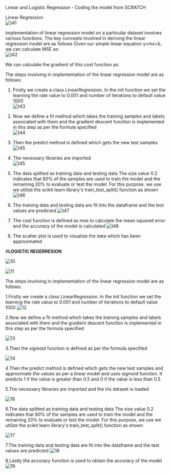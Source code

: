Linear and Logistic Regression - Coding the model from SCRATCH  

Linear Regression  
![t41](https://user-images.githubusercontent.com/116189666/227723615-282c6dee-2e2a-439a-81d3-939e51bd6411.jpg)

Implementation of linear regression model on a particular dataset involves various functions. The key concepts involved in deriving the linear regression model are as follows
Given our simple linear equation y=mx+b, we can calculate MSE as:  
![t42](https://user-images.githubusercontent.com/116189666/227723620-27520b7a-67a5-4630-919a-fc4edda99626.jpg)

 
We can calculate the gradient of this cost function as:
 
The steps involving in implementation of the linear regression model are as follows:
1.	Firstly we create a class LinearRegression. In the init function we set the learning the rate value to 0.001 and number of iterations to default value 1000  
 ![t43](https://user-images.githubusercontent.com/116189666/227723627-fa479792-7b0e-488c-95b7-d25d52fc134d.jpg)

2.	Now we define a fit method which takes the training samples and labels associated with them and the gradient descent function is implemented in this step as per the formula specified  
 ![t44](https://user-images.githubusercontent.com/116189666/227723635-62799abb-2cbb-465e-99d3-9820774cfe50.jpg)

3.	Then the predict method is defined which gets the new test samples  
 ![t45](https://user-images.githubusercontent.com/116189666/227723639-ac7873bc-8a04-43f4-946a-60fa391029cf.jpg)

4.	The necessary libraries are imported  
 ![t45](https://user-images.githubusercontent.com/116189666/227723652-45542c7c-3620-4bc9-957e-b1b83468d307.jpg)

5.	The data splitted as training data and testing data The size value 0.2 indicates that 80% of the samples are used to train the model and the remaining 20% to evaluate or test the model. For this purpose, we use we utilize the scikit learn library's train_test_split() function as shown
 ![t46](https://user-images.githubusercontent.com/116189666/227723659-8e809269-04a2-442a-b656-5244a8bdf5f6.jpg)

6.	The training data and testing data are fit into the dataframe and the test values are predicted
 ![t47](https://user-images.githubusercontent.com/116189666/227723664-d938847a-7ded-408f-839e-a9f9457e9ada.jpg)

7.	The cost function is defined as mse to calculate the mean squared error and the accuracy of the model is calculated
 ![t48](https://user-images.githubusercontent.com/116189666/227723669-efcbbf9b-1807-40c0-9a74-c76364ee4534.jpg)

8.	The scatter plot is used to visualize the data which has been approximated


#**LOGISTIC REGERRESION**  

![10](https://user-images.githubusercontent.com/116189666/227724687-91433bb1-e84b-4e47-b18b-f580832f474b.png)  

![11](https://user-images.githubusercontent.com/116189666/227724847-8d0b1087-35f4-43b0-bf64-5828fc5f09ee.png)

The steps involving in implementation of the linear regression model are as follows:  



1.Firstly we create a class LinearRegression. In the init function we set the learning the rate value to 0.001 and number of iterations to default value 1000
![12](https://user-images.githubusercontent.com/116189666/227724760-3e8f3971-1067-4736-ba32-c8391bd069f0.png)


2.Now we define a fit method which takes the training samples and labels associated with them and the gradient descent function is implemented in this step as per the formula specified

![13](https://user-images.githubusercontent.com/116189666/227724768-eda3cfad-6776-4422-b752-fb7816b53522.png)

3.Then the sigmoid function is defined as per the formula specified  

![14](https://user-images.githubusercontent.com/116189666/227724772-8a1e775d-bfab-4d18-adcb-b662b18cf46e.png)


4.Then the predict method is defined which gets the new test samples and approximate the values as per a linear model and uses sigmoid function. It predicts 1 if the value is greater than 0.5 and 0 if the value is less than 0.5


5.The necessary libraries are imported and the iris dataset is loaded

![16](https://user-images.githubusercontent.com/116189666/227724777-86fd3d3b-a679-415f-aaa4-454f8d774640.png)

6.The data splitted as training data and testing data
The size value 0.2 indicates that 80% of the samples are used to train the model and the remaining 20% to evaluate or test the model. For this purpose, we use we utilize the scikit learn library's train_test_split() function as shown


![17](https://user-images.githubusercontent.com/116189666/227724784-7fe1858c-656f-4511-b31f-c5cd3ad4a3a0.png)

7.The training data and testing data are fit into the dataframe and the test values are predicted
![18](https://user-images.githubusercontent.com/116189666/227724785-9631eda1-52cb-4c56-a671-45ad258784da.png)


8.Lastly the accuracy function is used to obtain the accuracy of the model
![19](https://user-images.githubusercontent.com/116189666/227724786-fa6948d0-b482-4cb1-b1fe-8f09c5c8c25c.png)


